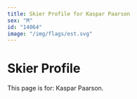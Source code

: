 ```yaml
---
title: Skier Profile for Kaspar Paarson
sex: "M"
id: "14064"
image: "/img/flags/est.svg" 
---
```


# Skier Profile

This page is for: Kaspar Paarson.
    
